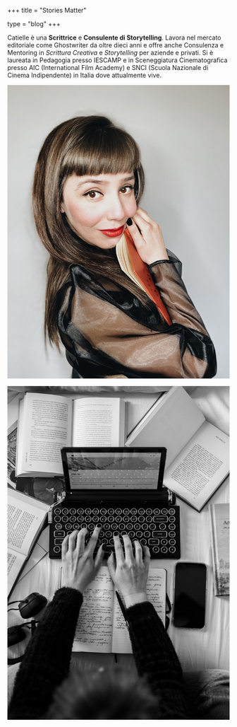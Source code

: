 +++
title = "Stories Matter"

type = "blog"
+++


Catielle è una **Scrittrice** e **Consulente di Storytelling**. Lavora nel mercato editoriale come Ghostwriter da oltre dieci anni e offre anche Consulenza e Mentoring in *Scrittura Creativa* e *Storytelling* per aziende e privati. 
Si è laureata in Pedagogia presso IESCAMP e in Sceneggiatura Cinematografica presso AIC (International Film Academy) e SNCI (Scuola Nazionale di Cinema Indipendente) in Italia dove attualmente vive.


![](/img/cati.jpg)


![](/img/writing.jpg)

